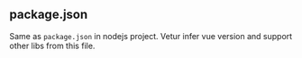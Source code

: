 ## package.json

Same as `package.json` in nodejs project.
Vetur infer vue version and support other libs from this file.
